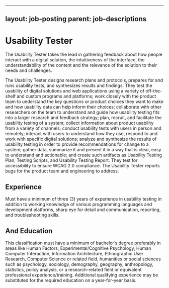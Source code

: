 
---
layout: job-posting
parent: job-descriptions
---


# Usability Tester    
The Usability Tester takes the lead in gathering feedback about how people interact with a digital solution, the intuitiveness of the interface, the understandability of the content and the relevance of the solution to their needs and challenges.

The Usability Tester designs research plans and protocols, prepares for and runs usability tests, and synthesizes results and findings. They test the usability of digital solutions and web applications using a variety of off-the-shelf and custom programs and platforms; work closely with the product team to understand the key questions or product choices they want to make and how usability data can help inform their choices; collaborate with other researchers on the team to understand and guide how usability testing fits into a larger research and feedback strategy; plan, recruit, and facilitate the usability testing of a system; collect information about product usability from a variety of channels; conduct usability tests with users in person and remotely; interact with users to understand how they use, respond to and work with specific digital solutions; analyze and synthesize the results of usability testing in order to provide recommendations for change to a system; gather data, summarize it and present it in a way that is clear, easy to understand and actionable; and create such artifacts as Usability Testing Plan, Testing Scripts, and Usability Testing Report. They test for accessibility to ensure WCAG 2.0 compliance. The Usability Tester reports bugs for the product team and engineering to address.

## Experience
Must have a minimum of three (3) years of experience in usability testing in addition to working knowledge of various programming languages and development platforms, sharp eye for detail and communication, reporting, and troubleshooting skills.

## And Education
This classification must have a minimum of bachelor’s degree preferably in areas like Human Factors, Experimental/Cognitive Psychology, Human Computer Interaction, Information Architecture, Ethnographic User Research, Computer Science or related field, humanities or social sciences such as psychology, sociology, demography, geography, anthropology, statistics, policy analysis, or a research-related field or equivalent professional experience/training. Additional qualifying experience may be substituted for the required education on a year-for-year basis.
